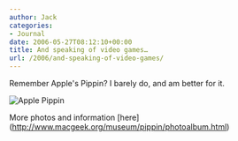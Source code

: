 ```yaml
---
author: Jack
categories:
- Journal
date: 2006-05-27T08:12:10+00:00
title: And speaking of video games…
url: /2006/and-speaking-of-video-games/
---
```


Remember Apple's Pippin? I barely do, and am better for it. 


<img id="image1254" src="http://baty.net/files/pippin.jpg" alt="Apple Pippin" /> 

More photos and information \[here\](<http://www.macgeek.org/museum/pippin/photoalbum.html>)